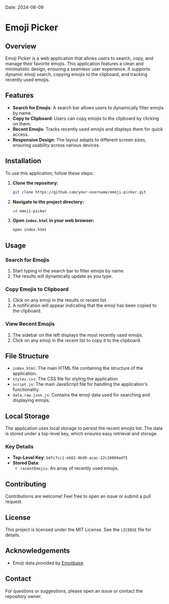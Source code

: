 Date: 2024-06-09

# Emoji Picker

## Overview
Emoji Picker is a web application that allows users to search, copy, and manage their favorite emojis. This application features a clean and minimalistic design, ensuring a seamless user experience. It supports dynamic emoji search, copying emojis to the clipboard, and tracking recently used emojis.

## Features
- **Search for Emojis**: A search bar allows users to dynamically filter emojis by name.
- **Copy to Clipboard**: Users can copy emojis to the clipboard by clicking on them.
- **Recent Emojis**: Tracks recently used emojis and displays them for quick access.
- **Responsive Design**: The layout adapts to different screen sizes, ensuring usability across various devices.

## Installation
To use this application, follow these steps:

1. **Clone the repository:**
    ```sh
    git clone https://github.com/your-username/emoji-picker.git
    ```

2. **Navigate to the project directory:**
    ```sh
    cd emoji-picker
    ```

3. **Open `index.html` in your web browser:**
    ```sh
    open index.html
    ```

## Usage
### Search for Emojis
1. Start typing in the search bar to filter emojis by name.
2. The results will dynamically update as you type.

### Copy Emojis to Clipboard
1. Click on any emoji in the results or recent list.
2. A notification will appear indicating that the emoji has been copied to the clipboard.

### View Recent Emojis
1. The sidebar on the left displays the most recently used emojis.
2. Click on any emoji in the recent list to copy it to the clipboard.

## File Structure
- `index.html`: The main HTML file containing the structure of the application.
- `styles.css`: The CSS file for styling the application.
- `script.js`: The main JavaScript file for handling the application's functionality.
- `data.raw.json.js`: Contains the emoji data used for searching and displaying emojis.

## Local Storage
The application uses local storage to persist the recent emojis list. The data is stored under a top-level key, which ensures easy retrieval and storage.

### Key Details
- **Top-Level Key**: `b4fc7cc1-eb82-4bd9-acac-22c34004adf5`
- **Stored Data**: 
  - `recentEmojis`: An array of recently used emojis.

## Contributing
Contributions are welcome! Feel free to open an issue or submit a pull request.

## License
This project is licensed under the MIT License. See the `LICENSE` file for details.

## Acknowledgements
- Emoji data provided by [Emojibase](https://github.com/milesj/emojibase).

## Contact
For questions or suggestions, please open an issue or contact the repository owner.




